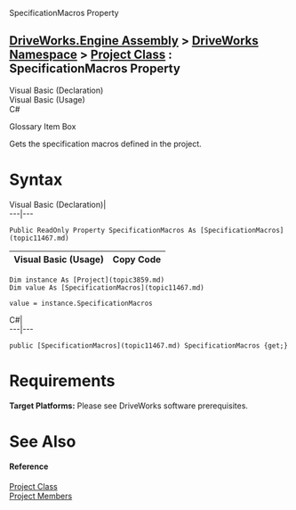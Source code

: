 SpecificationMacros Property   
  
[DriveWorks.Engine Assembly](topic2156.md) > [DriveWorks Namespace](topic2159.md) > [Project Class](topic3859.md) : SpecificationMacros Property  
---  
  
Visual Basic (Declaration)    
Visual Basic (Usage)    
C# 

Glossary Item Box

Gets the specification macros defined in the project. 

# Syntax

Visual Basic (Declaration)|   
---|---  
      
    
    Public ReadOnly Property SpecificationMacros As [SpecificationMacros](topic11467.md)  
  
Visual Basic (Usage)| Copy Code  
---|---  
      
    
    Dim instance As [Project](topic3859.md)
    Dim value As [SpecificationMacros](topic11467.md)
     
    value = instance.SpecificationMacros  
  
C#|   
---|---  
      
    
    public [SpecificationMacros](topic11467.md) SpecificationMacros {get;}  
  
# Requirements

**Target Platforms:** Please see DriveWorks software prerequisites.

# See Also

#### Reference

[Project Class](topic3859.md)   
[Project Members](topic3860.md)


